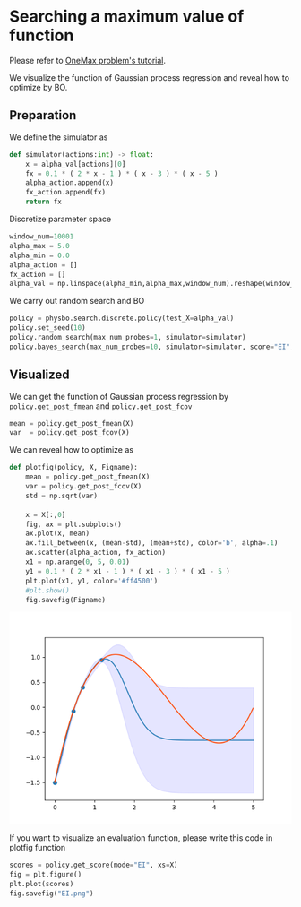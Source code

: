 # Searching a maximum value of function

Please refer to [OneMax problem's tutorial](./ONEMAX.md).

We visualize the function of Gaussian process regression and reveal how to optimize by BO.

## Preparation
We define the simulator as 
```Python
def simulator(actions:int) -> float:
    x = alpha_val[actions][0]
    fx = 0.1 * ( 2 * x - 1 ) * ( x - 3 ) * ( x - 5 ) 
    alpha_action.append(x)
    fx_action.append(fx)
    return fx
```
Discretize parameter space
```Python
window_num=10001
alpha_max = 5.0
alpha_min = 0.0
alpha_action = []
fx_action = []
alpha_val = np.linspace(alpha_min,alpha_max,window_num).reshape(window_num, 1)
```
We carry out random search and BO
```Python
policy = physbo.search.discrete.policy(test_X=alpha_val)
policy.set_seed(10)
policy.random_search(max_num_probes=1, simulator=simulator)
policy.bayes_search(max_num_probes=10, simulator=simulator, score="EI", interval=1, num_rand_basis=500)
```
## Visualized
We can get the function of Gaussian process regression
by `policy.get_post_fmean` and `policy.get_post_fcov`
```Python
mean = policy.get_post_fmean(X)
var  = policy.get_post_fcov(X)
```
We can reveal how to optimize as
```Python
def plotfig(policy, X, Figname):
    mean = policy.get_post_fmean(X)
    var = policy.get_post_fcov(X)
    std = np.sqrt(var)

    x = X[:,0]
    fig, ax = plt.subplots()
    ax.plot(x, mean)
    ax.fill_between(x, (mean-std), (mean+std), color='b', alpha=.1)
    ax.scatter(alpha_action, fx_action)
    x1 = np.arange(0, 5, 0.01)
    y1 = 0.1 * ( 2 * x1 - 1 ) * ( x1 - 3 ) * ( x1 - 5 ) 
    plt.plot(x1, y1, color='#ff4500')
    #plt.show()
    fig.savefig(Figname) 
```
![BO_sample](./Figure/BO_sample_Func.png)

If you want to visualize an evaluation function, please write this code in plotfig function 
```Python
scores = policy.get_score(mode="EI", xs=X)
fig = plt.figure()
plt.plot(scores)
fig.savefig("EI.png") 
```

